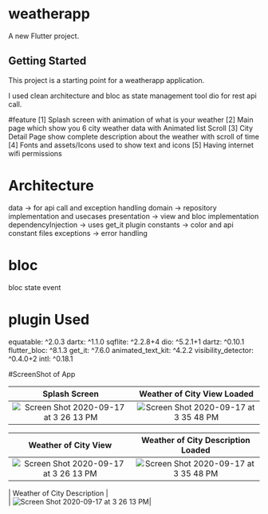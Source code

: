 # weatherapp

A new Flutter project.

## Getting Started

This project is a starting point for a weatherapp application.

I used clean architecture and bloc as state management tool dio for rest api call.

#feature 
[1] Splash screen with animation of what is your weather
[2] Main page which show you 6 city weather data with Animated list Scroll 
[3] City Detail Page show complete description about the weather with scroll of time 
[4] Fonts and assets/Icons used to show text and icons
[5] Having internet wifi permissions


# Architecture
data -> for api call and exception handling
domain -> repository implementation and usecases
presentation -> view and bloc implementation
dependencyInjection -> uses get_it plugin 
constants -> color and api constant files
exceptions -> error handling

# bloc
bloc
state
event 

# plugin Used
equatable: ^2.0.3
dartx: ^1.1.0
sqflite: ^2.2.8+4
dio: ^5.2.1+1
dartz: ^0.10.1
flutter_bloc: ^8.1.3
get_it: ^7.6.0
animated_text_kit: ^4.2.2
visibility_detector: ^0.4.0+2
intl: ^0.18.1

#ScreenShot of App



|  Splash Screen                                              |                                                   Weather of City View Loaded                               
|:----------------------------------------------------------------------------------------------------------------------:|:--------------------------------------------------------------------------------------------------------------:|
| <img width alt="Screen Shot 2020-09-17 at 3 26 13 PM" src="https://github.com/Sweetyrawat-star/weatherapp/assets/57385799/42712fee-37b8-409d-9487-b324c14f0973.png">|<img alt="Screen Shot 2020-09-17 at 3 35 48 PM" src="https://github.com/Sweetyrawat-star/weatherapp/assets/57385799/7c353c75-76ba-4b9c-8239-628fbb2cca04.png">|


|  Weather of City View                                              |                                                   Weather of City Description Loaded                               
|:----------------------------------------------------------------------------------------------------------------------:|:--------------------------------------------------------------------------------------------------------------:|
| <img width alt="Screen Shot 2020-09-17 at 3 26 13 PM" src="https://github.com/Sweetyrawat-star/weatherapp/assets/57385799/23deae4e-7745-49d1-b414-9aa362fd3b47.png">|<img alt="Screen Shot 2020-09-17 at 3 35 48 PM" src="https://github.com/Sweetyrawat-star/weatherapp/assets/57385799/42b74595-4bb0-440c-8dd5-608588124d69.png">|


|  Weather of City Description   |                                               
| <img width alt="Screen Shot 2020-09-17 at 3 26 13 PM" src="https://github.com/Sweetyrawat-star/weatherapp/assets/57385799/27f83c8f-140e-4bb2-bd0e-1c8ffd0cb89a.png">|


